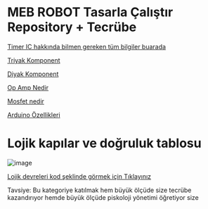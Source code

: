 # MEB ROBOT Tasarla Çalıştır Repository + Tecrübe


<a href='https://en.wikipedia.org/wiki/555_timer_IC'>Timer IC hakkında bilmen gereken tüm bilgiler buarada</a> 


<a href='https://tr.wikipedia.org/wiki/Triyak'>Triyak Komponent</a>

<a href='https://tr.wikipedia.org/wiki/Diyak'>Diyak Komponent</a>

<a href='https://blog.direnc.net/op-amp-nedir-ozellikleri-ve-cesitleri'>Op Amp Nedir</a>

<a href='https://maker.robotistan.com/mosfet/'>Mosfet nedir</a>

<a href='https://www.robotiksistem.com/arduino_uno_ozellikleri.html'>Arduino Özellikleri<a/>



# Lojik kapılar ve doğruluk tablosu

![image](https://github.com/user-attachments/assets/f99b7008-fec9-4f8c-b1c5-48a7ccb026f8)

<a href='https://github.com/alisabourii/MEB-ROBOT-Tasarla-Calistir-Repository/discussions/1'>Lojik devreleri kod şeklinde görmek için Tıklayınız</a>



<p>Tavsiye: Bu kategoriye katılmak hem büyük ölçüde size tecrübe kazandırıyor hemde büyük ölçüde piskoloji yönetimi öğretiyor size</p>

